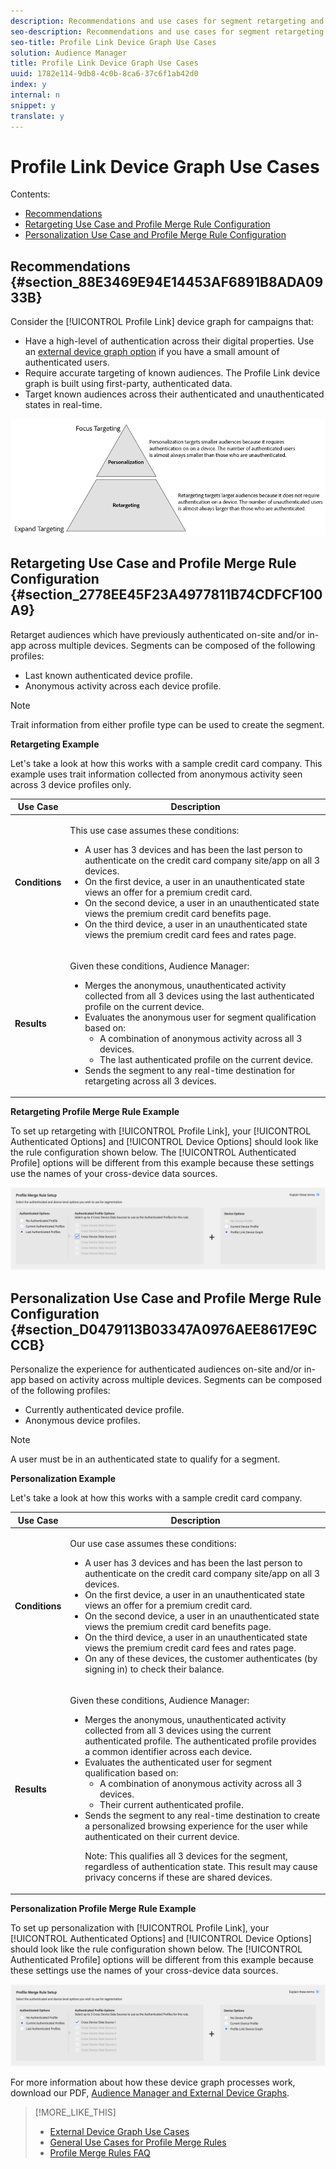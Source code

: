 ```yaml
---
description: Recommendations and use cases for segment retargeting and personalized segment qualification with the Profile Link device graph.
seo-description: Recommendations and use cases for segment retargeting and personalized segment qualification with the Profile Link device graph.
seo-title: Profile Link Device Graph Use Cases
solution: Audience Manager
title: Profile Link Device Graph Use Cases
uuid: 1782e114-9db8-4c0b-8ca6-37c6f1ab42d0
index: y
internal: n
snippet: y
translate: y
---
```


# Profile Link Device Graph Use Cases

Contents: 


<ul class="simplelist"> 
 <li> <a href="../../c_features/profile-link-intro/profile-link-use-case.md#section_88E3469E94E14453AF6891B8ADA0933B" format="dita" scope="local"> Recommendations </a> </li> 
 <li> <a href="../../c_features/profile-link-intro/profile-link-use-case.md#section_2778EE45F23A4977811B74CDFCF100A9" format="dita" scope="local"> Retargeting Use Case and Profile Merge Rule Configuration </a> </li> 
 <li> <a href="../../c_features/profile-link-intro/profile-link-use-case.md#section_D0479113B03347A0976AEE8617E9CCCB" format="dita" scope="local"> Personalization Use Case and Profile Merge Rule Configuration </a> </li> 
</ul>



## Recommendations {#section_88E3469E94E14453AF6891B8ADA0933B}

Consider the [!UICONTROL  Profile Link] device graph for campaigns that: 


* Have a high-level of authentication across their digital properties. Use an [ external device graph option](../../c_features/profile-link-intro/merge-rule-definitions.md#section_E83D68EC2ADA4030B1D0206AE6A6E8BF) if you have a small amount of authenticated users.
* Require accurate targeting of known audiences. The Profile Link device graph is built using first-party, authenticated data.
* Target known audiences across their authenticated and unauthenticated states in real-time.


![](assets/merge-rule-triangle2.png) 

## Retargeting Use Case and Profile Merge Rule Configuration {#section_2778EE45F23A4977811B74CDFCF100A9}

Retarget audiences which have previously authenticated on-site and/or in-app across multiple devices. Segments can be composed of the following profiles: 


* Last known authenticated device profile.
* Anonymous activity across each device profile.



>[!NOTE]
>
>Trait information from either profile type can be used to create the segment.



**Retargeting Example** 

Let's take a look at how this works with a sample credit card company. This example uses trait information collected from anonymous activity seen across 3 device profiles only. 



<table id="table_8C5ABA47A0634EBA9B1AA1B5C2AABF07"> 
 <thead> 
  <tr> 
   <th colname="col1" class="entry"> Use Case </th> 
   <th colname="col2" class="entry"> Description </th> 
  </tr> 
 </thead>
 <tbody> 
  <tr> 
   <td colname="col1"> <p> <b>Conditions</b> </p> </td> 
   <td colname="col2"> <p>This use case assumes these conditions: </p> <p> 
     <ul id="ul_72373D0F304044AE84E4CC055E3E8154"> 
      <li id="li_375DA786ED4D4F18A74C8FE42ABF8448">A user has 3 devices and has been the last person to authenticate on the credit card company site/app on all 3 devices. </li> 
      <li id="li_77FDBFAED21B4DE19AB2B6C112E0C64B">On the first device, a user in an unauthenticated state views an offer for a premium credit card. </li> 
      <li id="li_D3BE1B30BCCA49EA931AA9D97DD5F86D">On the second device, a user in an unauthenticated state views the premium credit card benefits page. </li> 
      <li id="li_39D894624FC44806B6DB2C77F459B39E">On the third device, a user in an unauthenticated state views the premium credit card fees and rates page. </li> 
     </ul> </p> </td> 
  </tr> 
  <tr> 
   <td colname="col1"> <p> <b>Results</b> </p> </td> 
   <td colname="col2"> <p>Given these conditions, <span class="keyword"> Audience Manager</span>: </p> <p> 
     <ul id="ul_1B6174F5C3AF4C32831D4217C5113789"> 
      <li id="li_98FE54696B604C3C8D93CC1C1FBB48D9">Merges the anonymous, unauthenticated activity collected from all 3 devices using the last authenticated profile on the current device. </li> 
      <li id="li_A73C7DCE36BA42B6BAD26D8A075416C1">Evaluates the anonymous user for segment qualification based on: 
       <ul id="ul_EF66EAFD12CA44F5ACCB66319606D937"> 
        <li id="li_541762056ECF4BC1ABF1F5116B5FED6C">A combination of anonymous activity across all 3 devices. </li> 
        <li id="li_C386CB62E5234E10AFEDE900ADC0E261">The last authenticated profile on the current device. </li> 
       </ul> </li> 
      <li id="li_5C9BDC8FF886494589F005C9658A923C">Sends the segment to any real-time destination for retargeting across all 3 devices. </li> 
     </ul> </p> </td> 
  </tr> 
 </tbody> 
</table>

**Retargeting Profile Merge Rule Example** 

To set up retargeting with [!UICONTROL  Profile Link], your [!UICONTROL  Authenticated Options] and [!UICONTROL  Device Options] should look like the rule configuration shown below. The [!UICONTROL  Authenticated Profile] options will be different from this example because these settings use the names of your cross-device data sources. 

![Profile merge rule setup](assets/merge-rules-internal3.png) 

## Personalization Use Case and Profile Merge Rule Configuration {#section_D0479113B03347A0976AEE8617E9CCCB}

Personalize the experience for authenticated audiences on-site and/or in-app based on activity across multiple devices. Segments can be composed of the following profiles: 


* Currently authenticated device profile.
* Anonymous device profiles.



>[!NOTE]
>
>A user must be in an authenticated state to qualify for a segment.



**Personalization Example** 

Let's take a look at how this works with a sample credit card company. 



<table id="table_D2F4D5D27EB54224BB2CC1D843DDEDA3"> 
 <thead> 
  <tr> 
   <th colname="col1" class="entry"> Use Case </th> 
   <th colname="col2" class="entry"> Description </th> 
  </tr> 
 </thead>
 <tbody> 
  <tr> 
   <td colname="col1"> <p> <b>Conditions</b> </p> </td> 
   <td colname="col2"> <p>Our use case assumes these conditions: </p> <p> 
     <ul id="ul_C4D2108E7B1C4D3C89411A9CCCDA6DAC"> 
      <li id="li_2F10EB17466B4B91A94DF707C3CB6BE5">A user has 3 devices and has been the last person to authenticate on the credit card company site/app on all 3 devices. </li> 
      <li id="li_1559C4DA51254BCF95291133F32A4057">On the first device, a user in an unauthenticated state views an offer for a premium credit card. </li> 
      <li id="li_734465E5619C474291C42921160CEC6B">On the second device, a user in an unauthenticated state views the premium credit card benefits page. </li> 
      <li id="li_B96ABC0205384B59A1901708505B8BF8">On the third device, a user in an unauthenticated state views the premium credit card fees and rates page. </li> 
      <li id="li_1A7BDBD546BD4B8EACF4292D885127F2">On any of these devices, the customer authenticates (by signing in) to check their balance. </li> 
     </ul> </p> </td> 
  </tr> 
  <tr> 
   <td colname="col1"> <p> <b>Results</b> </p> </td> 
   <td colname="col2"> <p>Given these conditions, <span class="keyword"> Audience Manager</span>: </p> <p> 
     <ul id="ul_37DBF5FEABC5463D85C74AD9150EA177"> 
      <li id="li_B60FFA5CF3F64FB69997AA05595900D7">Merges the anonymous, unauthenticated activity collected from all 3 devices using the current authenticated profile. The authenticated profile provides a common identifier across each device. </li> 
      <li id="li_AB9FD87DD804474BA33805C364B7B92D">Evaluates the authenticated user for segment qualification based on: 
       <ul id="ul_EAF99E72159D4E329052B71344D9C69B"> 
        <li id="li_0B5E52BA6D8B493980291EA7B0AE235A">A combination of anonymous activity across all 3 devices. </li> 
        <li id="li_07588DEFBEF64F97850CB12CD62D0213">Their current authenticated profile. </li> 
       </ul> </li> 
      <li id="li_E7CFCEAD7610496189F4486000D7860A">Sends the segment to any real-time destination to create a personalized browsing experience for the user while authenticated on their current device. <p>Note:  This qualifies all 3 devices for the segment, regardless of authentication state. This result may cause privacy concerns if these are shared devices. </p> </li> 
     </ul> </p> </td> 
  </tr> 
 </tbody> 
</table>

**Personalization Profile Merge Rule Example** 

To set up personalization with [!UICONTROL  Profile Link], your [!UICONTROL  Authenticated Options] and [!UICONTROL  Device Options] should look like the rule configuration shown below. The [!UICONTROL  Authenticated Profile] options will be different from this example because these settings use the names of your cross-device data sources. 

![](assets/merge-rules-internal4.png) 

For more information about how these device graph processes work, download our PDF, [ Audience Manager and External Device Graphs](https://marketing.adobe.com/resources/help/en_US/aam/downloads/AAM_Device_Graphs.pdf). 
>[!MORE_LIKE_THIS]
>
>* [ External Device Graph Use Cases ](external-graph-use-cases.md#concept_7C0BDBFB3392415286B624F45E8883E5)
>* [ General Use Cases for Profile Merge Rules ](merge-rule-targeting-options.md#concept_7F8EC9D100AE442185B2C3EE65814DD2)
>* [ Profile Merge Rules FAQ ](profile-merge-faq.md#concept_C8E29A974E194B62B0BAC1CCDD0DF4FF)
